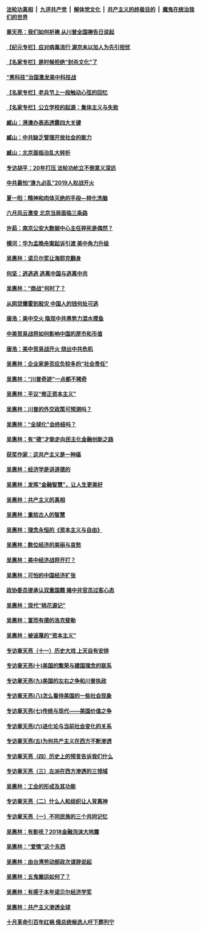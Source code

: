 ####  [法轮功真相](../../../../basic/blob/master/README.md?t=07050831) &nbsp;|&nbsp; [九评共产党](../../../../9ping.md/blob/master/README.md?t=07050831) &nbsp;|&nbsp; [解体党文化](../../../../jtdwh.md/blob/master/README.md?t=07050831)  &nbsp;|&nbsp; [共产主义的终极目的](../../../../gczydzjmd.md/blob/master/README.md?t=07050831) &nbsp;|&nbsp; [魔鬼在统治我们的世界](../../../../mgztzwmdsj.md/blob/master/README.md?t=07050831) 

#### [章天亮：我们如何祈祷 从川普全国祷告日说起](../pages/nsc423/n11944627.md?t=07050831) 

#### [【纪元专栏】应对病毒流行 渥京未以加人为先引担忧](../pages/nsc423/n11875714.md?t=07050831) 

#### [【名家专栏】是时候拒绝“封杀文化”了](../pages/nsc423/n11814093.md?t=07050831) 

#### [“黑科技”治国激发美中科技战](../pages/nsc423/n11638056.md?t=07050831) 

#### [【名家专栏】老兵节上一段触动心弦的回忆](../pages/nsc423/n11646016.md?t=07050831) 

#### [【名家专栏】公立学校的起源：集体主义与失败](../pages/nsc423/n11601833.md?t=07050831) 

#### [臧山：港澳办表态透露四大关键](../pages/nsc423/n11421628.md?t=07050831) 

#### [臧山：中共缺乏管理开放社会的能力](../pages/nsc423/n11407457.md?t=07050831) 

#### [臧山：北京面临治乱大转折](../pages/nsc423/n11406895.md?t=07050831) 

#### [专访胡平：20年打压 法轮功屹立不倒意义深远](../pages/nsc423/n11398800.md?t=07050831) 

#### [中共最怕“逢九必乱”2019人权战开火](../pages/nsc423/n11385248.md?t=07050831) 

#### [夏一阳：精神和肉体灭绝的手段—转化洗脑](../pages/nsc423/n11368250.md?t=07050831) 

#### [六月风云激变 北京当局面临三条路](../pages/nsc423/n11313668.md?t=07050831) 

#### [许茹：南京公安大数据中心主任猝死是偶然？](../pages/nsc423/n11064744.md?t=07050831) 

#### [横河：华为孟晚舟案起诉引渡 美中角力升级](../pages/nsc423/n11027230.md?t=07050831) 

#### [吴惠林：诺贝尔奖让海耶克翻身](../pages/nsc423/n10890049.md?t=07050831) 

#### [何坚：逃逃逃 逃离中国与逃离中共](../pages/nsc423/n10592891.md?t=07050831) 

#### [吴惠林：“商战”何时了？](../pages/nsc423/n10573558.md?t=07050831) 

#### [从网贷爆雷到股灾 中国人的钱何处可逃](../pages/nsc423/n10572800.md?t=07050831) 

#### [唐浩：美中交火 隐现中共黑势力混水摸鱼](../pages/nsc423/n10544040.md?t=07050831) 

#### [中美贸易战将如何影响中国的房市和币值](../pages/nsc423/n10543697.md?t=07050831) 

#### [唐浩：美中贸易战开火 烧出中共危机](../pages/nsc423/n10540126.md?t=07050831) 

#### [吴惠林：企业家是否应负较多的“社会责任”](../pages/nsc423/n10535022.md?t=07050831) 

#### [吴惠林：“川普奇迹”一点都不稀奇](../pages/nsc423/n10512808.md?t=07050831) 

#### [吴惠林：平议“修正资本主义”](../pages/nsc423/n10495724.md?t=07050831) 

#### [吴惠林：川普的外交政策可预测吗？](../pages/nsc423/n10462387.md?t=07050831) 

#### [吴惠林：“全球化”会终结吗？](../pages/nsc423/n10452838.md?t=07050831) 

#### [吴惠林：有“德”才能走向民主化金融创新之路](../pages/nsc423/n10432292.md?t=07050831) 

#### [获奖作家：这共产主义是一种癌](../pages/nsc423/n10431541.md?t=07050831) 

#### [吴惠林：经济学是讲道德的](../pages/nsc423/n10398014.md?t=07050831) 

#### [吴惠林：发挥“金融智慧”，让人生更美好](../pages/nsc423/n10375019.md?t=07050831) 

#### [吴惠林：共产主义的真相](../pages/nsc423/n10351394.md?t=07050831) 

#### [吴惠林：重拾古人的智慧](../pages/nsc423/n10337691.md?t=07050831) 

#### [吴惠林：理念永恒的《资本主义与自由》](../pages/nsc423/n10316274.md?t=07050831) 

#### [吴惠林：数位经济的美丽与哀愁](../pages/nsc423/n10292946.md?t=07050831) 

#### [吴惠林：美中经济战将开打？](../pages/nsc423/n10258825.md?t=07050831) 

#### [吴惠林：可怕的中国经济扩张](../pages/nsc423/n10219147.md?t=07050831) 

#### [政协委员提承认双重国籍 揭中共官员过客心态](../pages/nsc423/n10208809.md?t=07050831) 

#### [吴惠林：现代“桃花源记”](../pages/nsc423/n10185234.md?t=07050831) 

#### [吴惠林：富而有德的洛克斐勒](../pages/nsc423/n10142264.md?t=07050831) 

#### [吴惠林：被诬蔑的“资本主义”](../pages/nsc423/n10124816.md?t=07050831) 

#### [专访章天亮（十一）历史大戏 上天自有安排](../pages/nsc423/n10094905.md?t=07050831) 

#### [专访章天亮(十)美国的繁荣与建国理念的联系](../pages/nsc423/n10094899.md?t=07050831) 

#### [专访章天亮(九)美国的左右之争和川普执政](../pages/nsc423/n10094889.md?t=07050831) 

#### [专访章天亮(八)怎么看待美国的一些社会现象](../pages/nsc423/n10094857.md?t=07050831) 

#### [专访章天亮(七)传统与现代——美国价值之争](../pages/nsc423/n10093140.md?t=07050831) 

#### [专访章天亮(六)进化论与当前社会变化的关系](../pages/nsc423/n10092036.md?t=07050831) 

#### [专访章天亮(五)为何共产主义在西方不断渗透](../pages/nsc423/n10083620.md?t=07050831) 

#### [专访章天亮（四）历史上的预言告诉我们什么](../pages/nsc423/n10083606.md?t=07050831) 

#### [专访章天亮（三）左派在西方渗透的三领域](../pages/nsc423/n10081115.md?t=07050831) 

#### [吴惠林：工会的形成及其功能](../pages/nsc423/n10080633.md?t=07050831) 

#### [专访章天亮（二）什么人和组织让人背离神](../pages/nsc423/n10076637.md?t=07050831) 

#### [专访章天亮（一）不同民族的三个共同记忆](../pages/nsc423/n10074188.md?t=07050831) 

#### [吴惠林：有影呒？2018金融泡沫大地震](../pages/nsc423/n10040534.md?t=07050831) 

#### [吴惠林：“爱情”这个东西](../pages/nsc423/n10019423.md?t=07050831) 

#### [吴惠林：由台湾劳动部政次请辞说起](../pages/nsc423/n9979679.md?t=07050831) 

#### [吴惠林：五鬼搬运如何了？](../pages/nsc423/n9925338.md?t=07050831) 

#### [吴惠林：有感于本年诺贝尔经济学奖](../pages/nsc423/n9871883.md?t=07050831) 

#### [吴惠林：共产主义渗透全球](../pages/nsc423/n9812748.md?t=07050831) 

#### [十月革命引百年红祸 俄总统候选人吁下葬列宁](../pages/nsc423/n9810182.md?t=07050831) 

